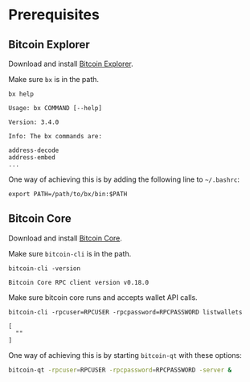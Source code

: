 # Prerequisites

## Bitcoin Explorer

Download and install [Bitcoin Explorer](https://github.com/libbitcoin/libbitcoin-explorer/wiki/Download-BX).

Make sure `bx` is in the path.

```
bx help
```
```
Usage: bx COMMAND [--help]

Version: 3.4.0

Info: The bx commands are:

address-decode
address-embed
...
```

One way of achieving this is by adding the following line to `~/.bashrc`:

```
export PATH=/path/to/bx/bin:$PATH
```

## Bitcoin Core

Download and install [Bitcoin Core](https://bitcoincore.org/en/download/).

Make sure `bitcoin-cli` is in the path.

```
bitcoin-cli -version
```
```
Bitcoin Core RPC client version v0.18.0
```

Make sure bitcoin core runs and accepts wallet API calls.
```
bitcoin-cli -rpcuser=RPCUSER -rpcpassword=RPCPASSWORD listwallets
```
```
[
  ""
]
```

One way of achieving this is by starting `bitcoin-qt` with these options:
```bash
bitcoin-qt -rpcuser=RPCUSER -rpcpassword=RPCPASSWORD -server &
```


